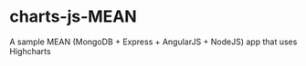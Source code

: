 charts-js-MEAN
==============

A sample MEAN (MongoDB + Express + AngularJS + NodeJS) app that uses Highcharts
